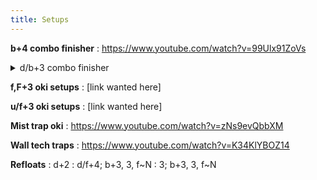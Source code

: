 ```yaml
---
title: Setups
---
```


**b+4 combo finisher**
: <https://www.youtube.com/watch?v=99Ulx91ZoVs>

<details>
<summary markdown="0">d/b+3 combo finisher</summary>
<!-- https://discordapp.com/channels/361852916203651074/362381291905351692/449729231103197216 -->
d/b+3 spikes, so they can't tech roll when it's used as a finisher.

If you do b+2,f\~N d/b+3 as aerial hits 6--7, you get a really good oki
situation from mid stage or infinite stage maps:

- d,D/B+4 will hit grounded or wake up kicks
- d/b+3+4 will hit side roll left
- d+3 after a delay will hit both rolls
- FC d/f+4 and HMS 4 will hit both rolls

The spacing makes everything but HMS 4 safe on block vs most characters.
</details>

**f,F+3 oki setups**
: [link wanted here]

**u/f+3 oki setups**
: [link wanted here]

**Mist trap oki**
: <https://www.youtube.com/watch?v=zNs9evQbbXM>

**Wall tech traps**
: <https://www.youtube.com/watch?v=K34KlYBOZ14>

**Refloats**
: d+2
: d/f+4; b+3, 3, f\~N
: 3; b+3, 3, f\~N
